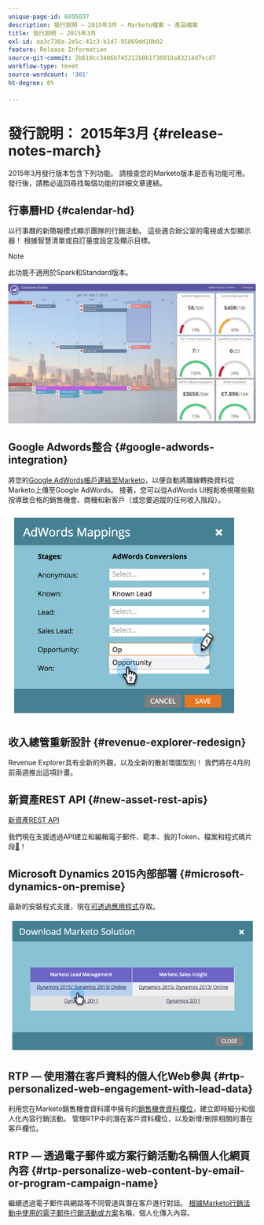 ```yaml
---
unique-page-id: 6095037
description: 發行說明 — 2015年3月 — Marketo檔案 — 產品檔案
title: 發行說明 — 2015年3月
exl-id: aa3c738a-2e5c-41c3-b1d7-95869dd10b02
feature: Release Information
source-git-commit: 2b610cc3486b745212b0b1f36018a83214d7ecd7
workflow-type: tm+mt
source-wordcount: '301'
ht-degree: 0%

---
```


# 發行說明： 2015年3月 {#release-notes-march}

2015年3月發行版本包含下列功能。 請檢查您的Marketo版本是否有功能可用。 發行後，請務必返回尋找每個功能的詳細文章連結。

## 行事曆HD {#calendar-hd}

以行事曆的新簡報模式顯示團隊的行銷活動。 這些適合辦公室的電視或大型顯示器！ 根據智慧清單或自訂量度設定及顯示目標。

>[!NOTE]
>
>此功能不適用於Spark和Standard版本。

![](assets/image2015-3-23-11-3a39-3a15.png)

## Google Adwords整合 {#google-adwords-integration}

將您的[Google AdWords帳戶連結至Marketo](/help/marketo/product-docs/administration/additional-integrations/add-google-adwords-as-a-launchpoint-service.md)，以便自動將離線轉換資料從Marketo上傳至Google AdWords。 接著，您可以從AdWords UI輕鬆檢視哪些點按導致合格的銷售機會、商機和新客戶（或您要追蹤的任何收入階段）。

![](assets/image2015-3-23-11-3a50-3a55.png)

## 收入總管重新設計 {#revenue-explorer-redesign}

Revenue Explorer具有全新的外觀，以及全新的散射環圖型別！ 我們將在4月的前兩週推出這項計畫。

## 新資產REST API {#new-asset-rest-apis}

[新資產REST API](https://experienceleague.adobe.com/en/docs/marketo-developer/marketo/rest/assets/assets)

我們現在支援透過API建立和編輯電子郵件、範本、我的Token、檔案和程式碼片段[&#128279;](https://developer.adobe.com/marketo-apis/api/asset/)！

## Microsoft Dynamics 2015內部部署 {#microsoft-dynamics-on-premise}

最新的安裝程式支援，現在[可透過應用程式](/help/marketo/product-docs/crm-sync/microsoft-dynamics-sync/sync-setup/update-the-marketo-solution-for-microsoft-dynamics.md)存取。

![](assets/image2015-3-23-11-3a47-3a16.png)

## RTP — 使用潛在客戶資料的個人化Web參與 {#rtp-personalized-web-engagement-with-lead-data}

利用您在Marketo銷售機會資料庫中擁有的[銷售機會資料欄位](/help/marketo/product-docs/web-personalization/using-web-segments/manage-person-data.md)，建立即時細分和個人化內容行銷活動。 管理RTP中的潛在客戶資料欄位，以及新增/刪除相關的潛在客戶欄位。

## RTP — 透過電子郵件或方案行銷活動名稱個人化網頁內容 {#rtp-personalize-web-content-by-email-or-program-campaign-name}

繼續透過電子郵件與網路等不同管道與潛在客戶進行對話。 [根據Marketo行銷活動中使用的電子郵件行銷活動或方案](/help/marketo/product-docs/web-personalization/using-web-segments/web-segments.md)名稱，個人化傳入內容。
